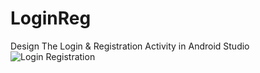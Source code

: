 # LoginReg
Design The Login &amp; Registration Activity in Android Studio
![Login Registration](https://user-images.githubusercontent.com/50763393/93016903-1f9cb880-f5e2-11ea-8d41-44ca73d2579a.png)
